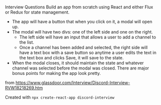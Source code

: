 Interview Questions
Build an app from scratch using React and either Flux or Redux for state management.

- The app will have a button that when you click on it, a modal will open up.
- The modal will have two divs: one of the left side and one on the right.
  - The left side will have an input that allows a user to add a channel to the list.
  - Once a channel has been added and selected, the right side will have a text box with a save button so anytime a user edits the text in the text box and clicks Save, it will save to the state.
- When the modal closes, it should maintain the state and whatever channel was selected before the modal was closed. There are major bonus points for making the app look pretty.

from https://www.glassdoor.com/Interview/Discord-Interview-RVW18218269.htm

Created with `npx create-react-app discord-interview`
